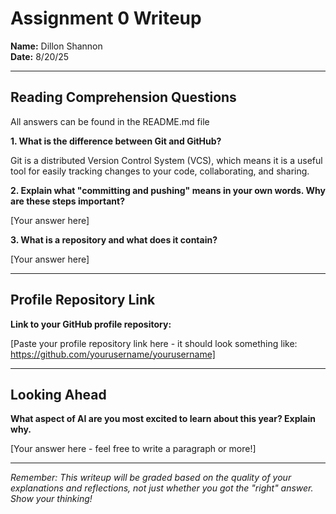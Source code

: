 # Assignment 0 Writeup

**Name:** Dillon Shannon  
**Date:** 8/20/25

---

## Reading Comprehension Questions
All answers can be found in the README.md file

**1. What is the difference between Git and GitHub?**

Git is a distributed Version Control System (VCS), which means it is a useful tool for easily tracking changes to your code, collaborating, and sharing. 

**2. Explain what "committing and pushing" means in your own words. Why are these steps important?**

[Your answer here]

**3. What is a repository and what does it contain?**

[Your answer here]

---

## Profile Repository Link

**Link to your GitHub profile repository:** 

[Paste your profile repository link here - it should look something like: https://github.com/yourusername/yourusername]

---

## Looking Ahead

**What aspect of AI are you most excited to learn about this year? Explain why.**

[Your answer here - feel free to write a paragraph or more!]

---

*Remember: This writeup will be graded based on the quality of your explanations and reflections, not just whether you got the "right" answer. Show your thinking!*
